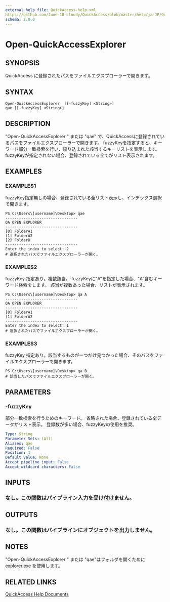 ```yaml
---
external help file: QuickAccess-help.xml
https://github.com/June-10-cloudy/QuickAccess/blob/master/help/ja-JP/QuickAccess-help.xml
schema: 2.0.0
---
```

# Open-QuickAccessExplorer 
## SYNOPSIS
QuickAccess に登録されたパスをファイルエクスプローラーで開きます。
## SYNTAX
```
Open-QuickAccessExplorer  [[-fuzzyKey] <String>]
qae [[-fuzzyKey] <String>]
```
## DESCRIPTION
"Open-QuickAccessExplorer " または "qae" で、QuickAccessに登録されているパスをファイルエクスプローラーで開きます。
fuzzyKeyを指定すると、キーワード部分一致検索を行い、絞り込まれた該当するキーリストを表示します。
fuzzyKeyが指定されない場合、登録されている全てがリスト表示されます。
## EXAMPLES
### EXAMPLES1
fuzzyKey指定無しの場合、登録されている全リスト表示し、インデックス選択で開きます。
```
PS C:\Users\[username]\Desktop> qae
--------------------------------
QA OPEN EXPLORER
--------------------------------
[0] FolderA1
[1] FolderA2
[2] FolderB
--------------------------------
Enter the index to select: 2
# 選択されたパスでファイルエクスプローラーが開く。
```
### EXAMPLES2 
fuzzyKey 指定あり。複数該当。
fuzzyKeyに"A"を指定した場合、"A"含むキーワード検索をします。
該当が複数あった場合、リストが表示されます。
```
PS C:\Users\[username]\Desktop> qa A
--------------------------------
QA OPEN EXPLORER
--------------------------------
[0] FolderA1
[1] FolderA2
--------------------------------
Enter the index to select: 1
# 選択されたパスでファイルエクスプローラーが開く。
```
### EXAMPLES3
fuzzyKey 指定あり。該当するものが一つだけ見つかった場合、そのパスをファイルエクスプローラーで開きます。
```
PS C:\Users\[username]\Desktop> qa B
# 該当したパスでファイルエクスプローラーが開く。
```
## PARAMETERS
### -fuzzyKey
部分一致検索を行うためのキーワード。
省略された場合、登録されている全データがリスト表示。
登録数が多い場合、fuzzyKeyの使用を推奨。
```yaml
Type: String
Parameter Sets: (All)
Aliases: qae
Required: False
Position: 1
Default value: None
Accept pipeline input: False
Accept wildcard characters: False
```
## INPUTS
### なし。この関数はパイプライン入力を受け付けません。
## OUTPUTS
### なし。この関数はパイプラインにオブジェクトを出力しません。
## NOTES
"Open-QuickAccessExplorer " または "qae"はフォルダを開くために explorer.exe を使用します。
## RELATED LINKS
[QuickAccess Help Documents](https://github.com/June-10-cloudy/QuickAccess-Help)